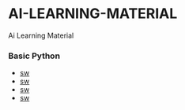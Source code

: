 # AI-LEARNING-MATERIAL
Ai Learning Material

### Basic Python

- [sw](http://www.baidu.com)
- [sw](http://www.baidu.com)
- [sw](http://www.baidu.com)
- [sw](http://www.baidu.com)